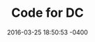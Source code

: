 ---
layout: post
title:  "Code for DC"
date:   2016-03-25 18:50:53 -0400
categories: membersupport
name: Code for DC
description: DC chapter of the Code For America CFA brigade - we are volunteer civic hackers working together to solve local issues and help people engage with DC
logo: assets/icons/codefordc.jpeg
link: http://www.meetup.com/Code-for-DC/
twitter: codefordc
---
